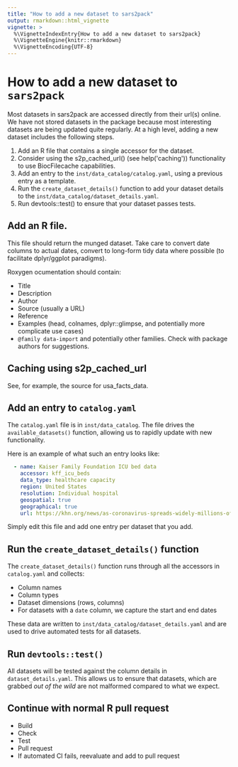 ```yaml
---
title: "How to add a new dataset to sars2pack"
output: rmarkdown::html_vignette
vignette: >
  %\VignetteIndexEntry{How to add a new dataset to sars2pack}
  %\VignetteEngine{knitr::rmarkdown}
  %\VignetteEncoding{UTF-8}
---
```


# How to add a new dataset to `sars2pack`



Most datasets in sars2pack are accessed directly from their url(s) online.
We have not stored datasets in the package because most interesting datasets
are being updated quite regularly. At a high level, adding a new dataset includes
the following steps.

1. Add an R file that contains a single accessor for the dataset.
2. Consider using the s2p_cached_url() (see help('caching')) functionality to 
use BiocFilecache capabilities. 
3. Add an entry to the `inst/data_catalog/catalog.yaml`, using a previous
entry as a template.
4. Run the `create_dataset_details()` function to add your dataset details
to the `inst/data_catalog/dataset_details.yaml`.
5. Run devtools::test() to ensure that your dataset passes tests. 

## Add an R file.

This file should return the munged dataset. Take care to convert date columns to actual
dates, convert to long-form tidy data where possible (to facilitate dplyr/ggplot paradigms).

Roxygen ocumentation should contain:

- Title
- Description
- Author
- Source (usually a URL)
- Reference
- Examples (head, colnames, dplyr::glimpse, and potentially more complicate use cases)
- `@family data-import` and potentially other families. Check with package authors for suggestions.

## Caching using s2p_cached_url

See, for example, the source for usa_facts_data.

## Add an entry to `catalog.yaml`

The `catalog.yaml` file is in `inst/data_catalog`. The file 
drives the `available_datasets()` function, allowing us to rapidly
update with new functionality. 

Here is an example of what such an entry looks like:

``` yaml
  - name: Kaiser Family Foundation ICU bed data
    accessor: kff_icu_beds
    data_type: healthcare capacity 
    region: United States
    resolution: Individual hospital
    geospatial: true
    geographical: true
    url: https://khn.org/news/as-coronavirus-spreads-widely-millions-of-older-americans-live-in-counties-with-no-icu-beds
```

Simply edit this file and add one entry per dataset that you add.

##  Run the `create_dataset_details()` function

The `create_dataset_details()` function runs through all the accessors in
`catalog.yaml` and collects:

- Column names
- Column types
- Dataset dimensions (rows, columns)
- For datasets with a `date` column, we capture the start and end dates

These data are written to `inst/data_catalog/dataset_details.yaml` and are
used to drive automated tests for all datasets. 

## Run `devtools::test()` 

All datasets will be tested against the column details in `dataset_details.yaml`. This
allows us to ensure that datasets, which are grabbed *out of the wild* are not malformed
compared to what we expect.

## Continue with normal R pull request

- Build
- Check
- Test
- Pull request
- If automated CI fails, reevaluate and add to pull request




